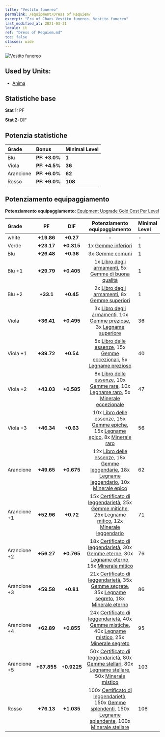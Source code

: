 ```yaml
---
title: "Vestito funereo"
permalink: /equipment/Dress of Requiem/
excerpt: "Era of Chaos Vestito funereo. Vestito funereo"
last_modified_at: 2021-03-31
locale: it
ref: "Dress of Requiem.md"
toc: false
classes: wide
---
```


  ![Vestito funereo](/images/e/e_3034.png)

## Used by Units:

* [Anima](/it/units/Wight/) 


## Statistiche base
 **Stat 1:** PF

 **Stat 2:** DIF

## Potenzia statistiche

  |     Grade    |   Bonus | Minimal Level | 
  |:-------------|:--------|:--------------| 
  | Blu | **PF: +3.0%** | **1** | 
  | Viola | **PF: +4.5%** | **36** | 
  | Arancione | **PF: +6.0%** | **62** | 
  | Rosso | **PF: +9.0%** | **108** | 


## Potenziamento equipaggiamento
 **Potenziamento equipaggiamento:** [Equipment Upgrade Gold Cost Per Level](/equipment/EquipmentUpgradeCostPerLevel/) 

  |          Grade      | PF | DIF | Potenziamento equipaggiamento | Minimal Level |
  |:--------------------|:---------:|:---------:|:----------------:|:--------------|
  | white | **+19.86** | **+0.27** | - | - |
  | Verde | **+23.17** | **+0.315** | 1x [Gemme inferiori](/it/Items/mat_4/) | 1 |
  | Blu | **+26.48** | **+0.36** | 3x [Gemme comuni](/it/Items/mat_10/) | 1 |
  | Blu +1 | **+29.79** | **+0.405** | 1x [Libro degli armamenti](/it/Items/mat_18/), 5x [Gemme di buona qualità](/it/Items/mat_16/) | 1 |
  | Blu +2 | **+33.1** | **+0.45** | 2x [Libro degli armamenti](/it/Items/mat_25/), 8x [Gemme superiori](/it/Items/mat_23/) | 1 |
  | Viola | **+36.41** | **+0.495** | 3x [Libro degli armamenti](/it/Items/mat_32/), 10x [Gemme preziose](/it/Items/mat_30/), 3x [Legname superiore](/it/Items/mat_20/) | 36 |
  | Viola +1 | **+39.72** | **+0.54** | 5x [Libro delle essenze](/it/Items/mat_39/), 15x [Gemme eccezionali](/it/Items/mat_37/), 5x [Legname prezioso](/it/Items/mat_27/) | 40 |
  | Viola +2 | **+43.03** | **+0.585** | 8x [Libro delle essenze](/it/Items/mat_46/), 10x [Gemme rare](/it/Items/mat_44/), 10x [Legname raro](/it/Items/mat_41/), 5x [Minerale eccezionale](/it/Items/mat_33/) | 47 |
  | Viola +3 | **+46.34** | **+0.63** | 10x [Libro delle essenze](/it/Items/mat_53/), 15x [Gemme epiche](/it/Items/mat_51/), 15x [Legname epico](/it/Items/mat_48/), 8x [Minerale raro](/it/Items/mat_40/) | 56 |
  | Arancione | **+49.65** | **+0.675** | 12x [Libro delle essenze](/it/Items/mat_60/), 18x [Gemme leggendarie](/it/Items/mat_58/), 18x [Legname leggendario](/it/Items/mat_55/), 10x [Minerale epico](/it/Items/mat_47/) | 62 |
  | Arancione +1 | **+52.96** | **+0.72** | 15x [Certificato di leggendarietà](/it/Items/mat_67/), 25x [Gemme mitiche](/it/Items/mat_65/), 25x [Legname mitico](/it/Items/mat_62/), 12x [Minerale leggendario](/it/Items/mat_54/) | 71 |
  | Arancione +2 | **+56.27** | **+0.765** | 18x [Certificato di leggendarietà](/it/Items/mat_74/), 30x [Gemme eterne](/it/Items/mat_72/), 30x [Legname eterno](/it/Items/mat_69/), 15x [Minerale mitico](/it/Items/mat_61/) | 76 |
  | Arancione +3 | **+59.58** | **+0.81** | 21x [Certificato di leggendarietà](/it/Items/mat_81/), 35x [Gemme segrete](/it/Items/mat_79/), 35x [Legname segreto](/it/Items/mat_76/), 18x [Minerale eterno](/it/Items/mat_68/) | 86 |
  | Arancione +4 | **+62.89** | **+0.855** | 24x [Certificato di leggendarietà](/it/Items/mat_88/), 40x [Gemme mistiche](/it/Items/mat_86/), 40x [Legname mistico](/it/Items/mat_83/), 25x [Minerale segreto](/it/Items/mat_75/) | 95 |
  | Arancione +5 | **+67.855** | **+0.9225** | 50x [Certificato di leggendarietà](/it/Items/mat_95/), 80x [Gemme stellari](/it/Items/mat_93/), 80x [Legname stellare](/it/Items/mat_90/), 50x [Minerale mistico](/it/Items/mat_82/) | 103 |
  | Rosso | **+76.13** | **+1.035** | 100x [Certificato di leggendarietà](/it/Items/mat_102/), 150x [Gemme splendenti](/it/Items/mat_100/), 150x [Legname splendente](/it/Items/mat_97/), 100x [Minerale stellare](/it/Items/mat_89/) | 108 |


